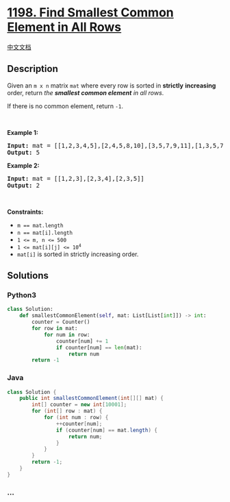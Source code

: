 # [1198. Find Smallest Common Element in All Rows](https://leetcode.com/problems/find-smallest-common-element-in-all-rows)

[中文文档](/solution/1100-1199/1198.Find%20Smallest%20Common%20Element%20in%20All%20Rows/README.md)

## Description

<p>Given an <code>m x n</code> matrix <code>mat</code> where every row is sorted in <strong>strictly</strong> <strong>increasing</strong> order, return <em>the <strong>smallest common element</strong> in all rows</em>.</p>

<p>If there is no common element, return <code>-1</code>.</p>

<p>&nbsp;</p>
<p><strong>Example 1:</strong></p>

<pre>
<strong>Input:</strong> mat = [[1,2,3,4,5],[2,4,5,8,10],[3,5,7,9,11],[1,3,5,7,9]]
<strong>Output:</strong> 5
</pre>

<p><strong>Example 2:</strong></p>

<pre>
<strong>Input:</strong> mat = [[1,2,3],[2,3,4],[2,3,5]]
<strong>Output:</strong> 2
</pre>

<p>&nbsp;</p>
<p><strong>Constraints:</strong></p>

<ul>
	<li><code>m == mat.length</code></li>
	<li><code>n == mat[i].length</code></li>
	<li><code>1 &lt;= m, n &lt;= 500</code></li>
	<li><code>1 &lt;= mat[i][j] &lt;= 10<sup>4</sup></code></li>
	<li><code>mat[i]</code> is sorted in strictly increasing order.</li>
</ul>

## Solutions

<!-- tabs:start -->

### **Python3**

```python
class Solution:
    def smallestCommonElement(self, mat: List[List[int]]) -> int:
        counter = Counter()
        for row in mat:
            for num in row:
                counter[num] += 1
                if counter[num] == len(mat):
                    return num
        return -1
```

### **Java**

```java
class Solution {
    public int smallestCommonElement(int[][] mat) {
        int[] counter = new int[10001];
        for (int[] row : mat) {
            for (int num : row) {
                ++counter[num];
                if (counter[num] == mat.length) {
                    return num;
                }
            }
        }
        return -1;
    }
}
```

### **...**

```

```

<!-- tabs:end -->
